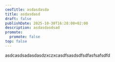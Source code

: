 ```yaml
---
ceoTitle: asdasdasda
title: asdasdasd
draft: false
publishDate: 2025-10-30T16:28:00+02:00
description: asdasdasdsad
promote:
  promote: false
top: false
---
```

asdcasdsadasdasdzxczxcasdfsasdsdfsdfasfsafsdfd
